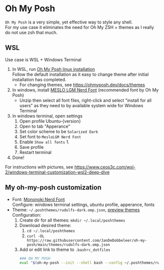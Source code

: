 # Oh My Posh

`Oh My Posh` is a very simple, yet effective way to style any shell.  
For my use case it eliminates the need for Oh My ZSH + themes as I really do not use zsh that much.

## WSL

Use case is WSL + Windows Terminal

1. In WSL, run [Oh My Posh linux installation](https://ohmyposh.dev/docs/installation/linux)  
   Follow the default installation as it easy to change theme after initial installation has completed.  
   - For changing themes, see https://ohmyposh.dev/docs/themes
1. In windows, install [MESLO LGM Nerd Font](https://www.nerdfonts.com/font-downloads) (recommended font by Oh My Posh)
   - Unzip then select all font files, right-click and select "install for all users" as they need to by available system wide for Windows Terminal
1. In windows terminal, open settings
   1. Open profile Ubuntu-{version}
   1. Open to tab "Apperance"
   1. Set color scheme to be `Solarized Dark`  
   1. Set font to `MesloLGM Nerd Font`
   1. Enable `Show all fonts`   1. 
   1. Save profile
   1. Restart terminal
1. Done!

For instructions with pictures, see https://www.ceos3c.com/wsl-2/windows-terminal-customization-wsl2-deep-dive


## My oh-my-posh customization

- Font: [Mononoki Nerd Font](https://www.nerdfonts.com/font-downloads)  
  Configure: windows terminal settings, ubuntu profile, apperance, fonts
- Theme: `~/.poshthemes/rudolfs-dark.omp.json`, [preview themes](https://ohmyposh.dev/docs/themes)  
  Configuration:  
  1. Create dir for all themes: `mkdir ~/.local/poshthemes`
  1. Download desired theme:  
     1. `cd ~/.local/poshthemes`
     1. `curl -OL https://raw.githubusercontent.com/JanDeDobbeleer/oh-my-posh/main/themes/rudolfs-dark.omp.json` 
  1. Add or edit link to theme to `.bashrc_dotfiles`
     ```sh
     ### OH MY POSH
     eval "$(oh-my-posh --init --shell bash --config ~/.poshthemes/rudolfs-dark.omp.json)"
     ```




